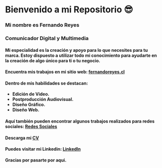 # Bienvenido a mi Repositorio 😎
### **Mi nombre es Fernando Reyes**
### **Comunicador Digital y Multimedia**

#### Mi especialidad es la creación y apoyo para lo que necesites para tu marca. Estoy dispuesto a utilizar todo mi conocimiento para ayudarte en la creación de algo único para ti o tu negocio.

#### Encuentra mis trabajos en mi sitio web: [fernandoreyes.cl](https://fernandoreyes.cl)

#### Dentro de mis habilidades se destacan:
* **Edición de Video.**
* **Postproducción Audiovisual.**
* **Diseño Gráfico.**
* **Diseño Web.**

#### Aquí también pueden encontrar algunos trabajos realizados para redes sociales: [Redes Sociales](http://www.fernandoreyes.cl/rrss)

#### Descarga mi [CV](hhttps://fernandoreyes.cl/wp-content/uploads/2023/02/CV-Fernando-Reyes-2023-ES.pdf)

#### Puedes visitar mi Linkedin: [LinkedIn](https://www.linkedin.com/in/fedoreyes/)
 

**Gracias por pasarte por aqui.**


